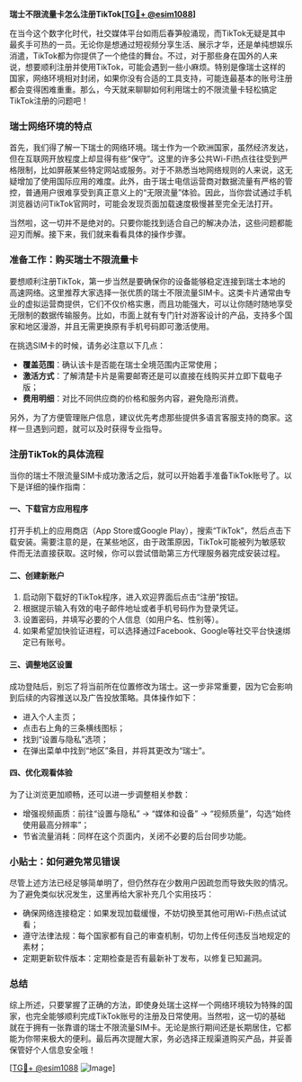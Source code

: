 **瑞士不限流量卡怎么注册TikTok[[TG💪+ @esim1088](https://t.me/s/esim1088)]**

在当今这个数字化时代，社交媒体平台如雨后春笋般涌现，而TikTok无疑是其中最炙手可热的一员。无论你是想通过短视频分享生活、展示才华，还是单纯想娱乐消遣，TikTok都为你提供了一个绝佳的舞台。不过，对于那些身在国外的人来说，想要顺利注册并使用TikTok，可能会遇到一些小麻烦。特别是像瑞士这样的国家，网络环境相对封闭，如果你没有合适的工具支持，可能连最基本的账号注册都会变得困难重重。那么，今天就来聊聊如何利用瑞士的不限流量卡轻松搞定TikTok注册的问题吧！

### 瑞士网络环境的特点

首先，我们得了解一下瑞士的网络环境。瑞士作为一个欧洲国家，虽然经济发达，但在互联网开放程度上却显得有些“保守”。这里的许多公共Wi-Fi热点往往受到严格限制，比如屏蔽某些特定网站或服务。对于不熟悉当地网络规则的人来说，这无疑增加了使用国际应用的难度。此外，由于瑞士电信运营商对数据流量有严格的管控，普通用户很难享受到真正意义上的“无限流量”体验。因此，当你尝试通过手机浏览器访问TikTok官网时，可能会发现页面加载速度极慢甚至完全无法打开。

当然啦，这一切并不是绝对的。只要你能找到适合自己的解决办法，这些问题都能迎刃而解。接下来，我们就来看看具体的操作步骤。

### 准备工作：购买瑞士不限流量卡

要想顺利注册TikTok，第一步当然是要确保你的设备能够稳定连接到瑞士本地的高速网络。这里推荐大家选择一张优质的瑞士不限流量SIM卡。这类卡片通常由专业的虚拟运营商提供，它们不仅价格实惠，而且功能强大，可以让你随时随地享受无限制的数据传输服务。比如，市面上就有专门针对游客设计的产品，支持多个国家和地区漫游，并且无需更换原有手机号码即可激活使用。

在挑选SIM卡的时候，请务必注意以下几点：
- **覆盖范围**：确认该卡是否能在瑞士全境范围内正常使用；
- **激活方式**：了解清楚卡片是需要邮寄还是可以直接在线购买并立即下载电子版；
- **费用明细**：对比不同供应商的价格和服务内容，避免隐形消费。

另外，为了方便管理账户信息，建议优先考虑那些提供多语言客服支持的商家。这样一旦遇到问题，就可以及时获得专业指导。

### 注册TikTok的具体流程

当你的瑞士不限流量SIM卡成功激活之后，就可以开始着手准备TikTok账号了。以下是详细的操作指南：

#### 一、下载官方应用程序

打开手机上的应用商店（App Store或Google Play），搜索“TikTok”，然后点击下载安装。需要注意的是，在某些地区，由于政策原因，TikTok可能被列为敏感软件而无法直接获取。这时候，你可以尝试借助第三方代理服务器完成安装过程。

#### 二、创建新账户

1. 启动刚下载好的TikTok程序，进入欢迎界面后点击“注册”按钮。
2. 根据提示输入有效的电子邮件地址或者手机号码作为登录凭证。
3. 设置密码，并填写必要的个人信息（如用户名、性别等）。
4. 如果希望加快验证进程，可以选择通过Facebook、Google等社交平台快速绑定已有账号。

#### 三、调整地区设置

成功登陆后，别忘了将当前所在位置修改为瑞士。这一步非常重要，因为它会影响到后续的内容推送以及广告投放策略。具体操作如下：
- 进入个人主页；
- 点击右上角的三条横线图标；
- 找到“设置与隐私”选项；
- 在弹出菜单中找到“地区”条目，并将其更改为“瑞士”。

#### 四、优化观看体验

为了让浏览更加顺畅，还可以进一步调整相关参数：
- 增强视频画质：前往“设置与隐私” -> “媒体和设备” -> “视频质量”，勾选“始终使用最高分辨率”；
- 节省流量消耗：同样在这个页面内，关闭不必要的后台同步功能。

### 小贴士：如何避免常见错误

尽管上述方法已经足够简单明了，但仍然存在少数用户因疏忽而导致失败的情况。为了避免类似状况发生，这里再给大家补充几个实用技巧：
- 确保网络连接稳定：如果发现加载缓慢，不妨切换至其他可用Wi-Fi热点试试看；
- 遵守法律法规：每个国家都有自己的审查机制，切勿上传任何违反当地规定的素材；
- 定期更新软件版本：定期检查是否有最新补丁发布，以修复已知漏洞。

### 总结

综上所述，只要掌握了正确的方法，即使身处瑞士这样一个网络环境较为特殊的国家，也完全能够顺利完成TikTok账号的注册及日常使用。当然啦，这一切的基础就在于拥有一张靠谱的瑞士不限流量SIM卡。无论是旅行期间还是长期居住，它都能为你带来极大的便利。最后再次提醒大家，务必选择正规渠道购买产品，并妥善保管好个人信息安全哦！

[[TG💪+ @esim1088](https://t.me/s/esim1088) ![Image](https://i.postimg.cc/4NQfJmqS/Snipaste-2025-05-13-00-14-12.png)]